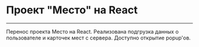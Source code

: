 # Проект "Место" на React
------------------

Перенос проекта Место на React.
Реализована подгрузка данных о пользователе и карточек мест с сервера.
Доступно открытие popup'ов. 